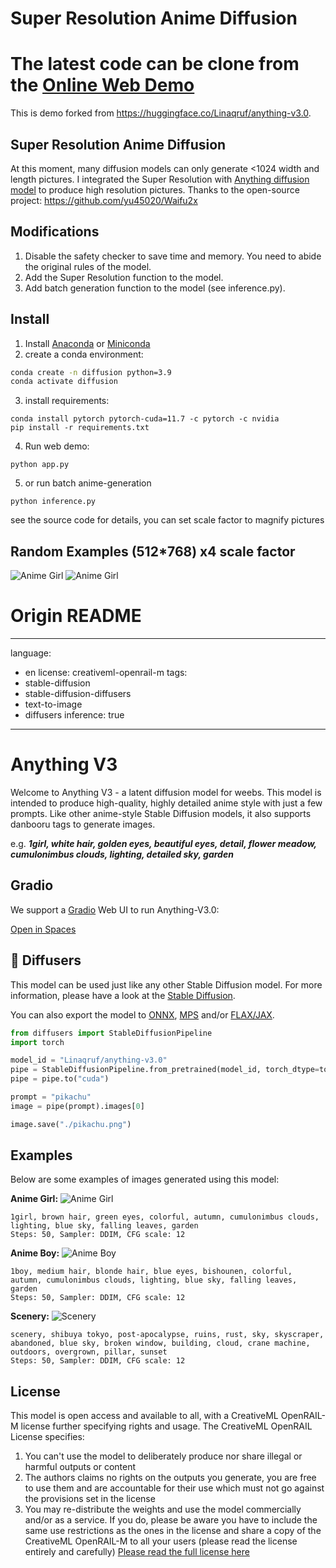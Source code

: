 # Super Resolution Anime Diffusion 

# The latest code can be clone from the [Online Web Demo](https://huggingface.co/spaces/yangheng/Super-Resolution-Anime-Diffusion)

This is demo forked from https://huggingface.co/Linaqruf/anything-v3.0.

## Super Resolution Anime Diffusion
At this moment, many diffusion models can only generate <1024 width and length pictures.
I integrated the Super Resolution with [Anything diffusion model](https://huggingface.co/Linaqruf/anything-v3.0) to produce high resolution pictures.
Thanks to the open-source project: https://github.com/yu45020/Waifu2x


## Modifications
1. Disable the safety checker to save time and memory. You need to abide the original rules of the model.
2. Add the Super Resolution function to the model.
3. Add batch generation function to the model (see inference.py).

## Install 
1. Install [Anaconda](https://www.anaconda.com/products/distribution) or [Miniconda](https://docs.conda.io/en/latest/miniconda.html)
2. create a conda environment:
```bash
conda create -n diffusion python=3.9
conda activate diffusion
```
3. install requirements:
```ash
conda install pytorch pytorch-cuda=11.7 -c pytorch -c nvidia
pip install -r requirements.txt
```
4. Run web demo:
```
python app.py
```
5. or run batch anime-generation
```
python inference.py
```
see the source code for details, you can set scale factor to magnify pictures

## Random Examples (512*768) x4 scale factor
![Anime Girl](./random_examples/1.png)
![Anime Girl](./random_examples/2.png)
# Origin README
---
language:
- en
license: creativeml-openrail-m
tags:
- stable-diffusion
- stable-diffusion-diffusers
- text-to-image
- diffusers
inference: true
---

# Anything V3

Welcome to Anything V3 - a latent diffusion model for weebs. This model is intended to produce high-quality, highly detailed anime style with just a few prompts. Like other anime-style Stable Diffusion models, it also supports danbooru tags to generate images.

e.g. **_1girl, white hair, golden eyes, beautiful eyes, detail, flower meadow, cumulonimbus clouds, lighting, detailed sky, garden_** 

## Gradio

We support a [Gradio](https://github.com/gradio-app/gradio) Web UI to run Anything-V3.0:

[Open in Spaces](https://huggingface.co/spaces/akhaliq/anything-v3.0)



## 🧨 Diffusers

This model can be used just like any other Stable Diffusion model. For more information,
please have a look at the [Stable Diffusion](https://huggingface.co/docs/diffusers/api/pipelines/stable_diffusion).

You can also export the model to [ONNX](https://huggingface.co/docs/diffusers/optimization/onnx), [MPS](https://huggingface.co/docs/diffusers/optimization/mps) and/or [FLAX/JAX]().

```python
from diffusers import StableDiffusionPipeline
import torch

model_id = "Linaqruf/anything-v3.0"
pipe = StableDiffusionPipeline.from_pretrained(model_id, torch_dtype=torch.float16)
pipe = pipe.to("cuda")

prompt = "pikachu"
image = pipe(prompt).images[0]

image.save("./pikachu.png")
```

## Examples

Below are some examples of images generated using this model:

**Anime Girl:**
![Anime Girl](https://huggingface.co/Linaqruf/anything-v3.0/resolve/main/1girl.png)
```
1girl, brown hair, green eyes, colorful, autumn, cumulonimbus clouds, lighting, blue sky, falling leaves, garden
Steps: 50, Sampler: DDIM, CFG scale: 12
```
**Anime Boy:**
![Anime Boy](https://huggingface.co/Linaqruf/anything-v3.0/resolve/main/1boy.png)
```
1boy, medium hair, blonde hair, blue eyes, bishounen, colorful, autumn, cumulonimbus clouds, lighting, blue sky, falling leaves, garden
Steps: 50, Sampler: DDIM, CFG scale: 12
```
**Scenery:**
![Scenery](https://huggingface.co/Linaqruf/anything-v3.0/resolve/main/scenery.png)
```
scenery, shibuya tokyo, post-apocalypse, ruins, rust, sky, skyscraper, abandoned, blue sky, broken window, building, cloud, crane machine, outdoors, overgrown, pillar, sunset
Steps: 50, Sampler: DDIM, CFG scale: 12
```

## License

This model is open access and available to all, with a CreativeML OpenRAIL-M license further specifying rights and usage.
The CreativeML OpenRAIL License specifies: 

1. You can't use the model to deliberately produce nor share illegal or harmful outputs or content 
2. The authors claims no rights on the outputs you generate, you are free to use them and are accountable for their use which must not go against the provisions set in the license
3. You may re-distribute the weights and use the model commercially and/or as a service. If you do, please be aware you have to include the same use restrictions as the ones in the license and share a copy of the CreativeML OpenRAIL-M to all your users (please read the license entirely and carefully)
[Please read the full license here](https://huggingface.co/spaces/CompVis/stable-diffusion-license)
